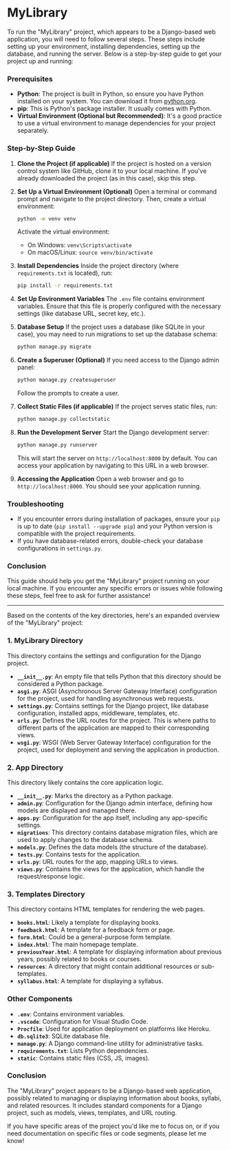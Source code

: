 # MyLibrary
To run the "MyLibrary" project, which appears to be a Django-based web application, you will need to follow several steps. These steps include setting up your environment, installing dependencies, setting up the database, and running the server. Below is a step-by-step guide to get your project up and running:

### Prerequisites
- **Python**: The project is built in Python, so ensure you have Python installed on your system. You can download it from [python.org](https://www.python.org/downloads/).
- **pip**: This is Python's package installer. It usually comes with Python.
- **Virtual Environment (Optional but Recommended)**: It's a good practice to use a virtual environment to manage dependencies for your project separately.

### Step-by-Step Guide

1. **Clone the Project (if applicable)**
   If the project is hosted on a version control system like GitHub, clone it to your local machine. If you've already downloaded the project (as in this case), skip this step.

2. **Set Up a Virtual Environment (Optional)**
   Open a terminal or command prompt and navigate to the project directory. Then, create a virtual environment:
   ```bash
   python -m venv venv
   ```
   Activate the virtual environment:
   - On Windows: `venv\Scripts\activate`
   - On macOS/Linux: `source venv/bin/activate`

3. **Install Dependencies**
   Inside the project directory (where `requirements.txt` is located), run:
   ```bash
   pip install -r requirements.txt
   ```

4. **Set Up Environment Variables**
   The `.env` file contains environment variables. Ensure that this file is properly configured with the necessary settings (like database URL, secret key, etc.).

5. **Database Setup**
   If the project uses a database (like SQLite in your case), you may need to run migrations to set up the database schema:
   ```bash
   python manage.py migrate
   ```

6. **Create a Superuser (Optional)**
   If you need access to the Django admin panel:
   ```bash
   python manage.py createsuperuser
   ```
   Follow the prompts to create a user.

7. **Collect Static Files (if applicable)**
   If the project serves static files, run:
   ```bash
   python manage.py collectstatic
   ```

8. **Run the Development Server**
   Start the Django development server:
   ```bash
   python manage.py runserver
   ```
   This will start the server on `http://localhost:8000` by default. You can access your application by navigating to this URL in a web browser.

9. **Accessing the Application**
   Open a web browser and go to `http://localhost:8000`. You should see your application running.

### Troubleshooting
- If you encounter errors during installation of packages, ensure your `pip` is up to date (`pip install --upgrade pip`) and your Python version is compatible with the project requirements.
- If you have database-related errors, double-check your database configurations in `settings.py`.

### Conclusion
This guide should help you get the "MyLibrary" project running on your local machine. If you encounter any specific errors or issues while following these steps, feel free to ask for further assistance!

-------------------------------------------------------------------------------------------------------------------------------------------------------------------------------------------------------------
Based on the contents of the key directories, here's an expanded overview of the "MyLibrary" project:

### 1. MyLibrary Directory
This directory contains the settings and configuration for the Django project.

- **`__init__.py`**: An empty file that tells Python that this directory should be considered a Python package.
- **`asgi.py`**: ASGI (Asynchronous Server Gateway Interface) configuration for the project, used for handling asynchronous web requests.
- **`settings.py`**: Contains settings for the Django project, like database configuration, installed apps, middleware, templates, etc.
- **`urls.py`**: Defines the URL routes for the project. This is where paths to different parts of the application are mapped to their corresponding views.
- **`wsgi.py`**: WSGI (Web Server Gateway Interface) configuration for the project, used for deployment and serving the application in production.

### 2. App Directory
This directory likely contains the core application logic.

- **`__init__.py`**: Marks the directory as a Python package.
- **`admin.py`**: Configuration for the Django admin interface, defining how models are displayed and managed there.
- **`apps.py`**: Configuration for the app itself, including any app-specific settings.
- **`migrations`**: This directory contains database migration files, which are used to apply changes to the database schema.
- **`models.py`**: Defines the data models (the structure of the database).
- **`tests.py`**: Contains tests for the application.
- **`urls.py`**: URL routes for the app, mapping URLs to views.
- **`views.py`**: Contains the views for the application, which handle the request/response logic.

### 3. Templates Directory
This directory contains HTML templates for rendering the web pages.

- **`books.html`**: Likely a template for displaying books.
- **`feedback.html`**: A template for a feedback form or page.
- **`form.html`**: Could be a general-purpose form template.
- **`index.html`**: The main homepage template.
- **`previousYear.html`**: A template for displaying information about previous years, possibly related to books or courses.
- **`resources`**: A directory that might contain additional resources or sub-templates.
- **`syllabus.html`**: A template for displaying a syllabus.

### Other Components
- **`.env`**: Contains environment variables.
- **`.vscode`**: Configuration for Visual Studio Code.
- **`Procfile`**: Used for application deployment on platforms like Heroku.
- **`db.sqlite3`**: SQLite database file.
- **`manage.py`**: A Django command-line utility for administrative tasks.
- **`requirements.txt`**: Lists Python dependencies.
- **`static`**: Contains static files (CSS, JS, images).

### Conclusion
The "MyLibrary" project appears to be a Django-based web application, possibly related to managing or displaying information about books, syllabi, and related resources. It includes standard components for a Django project, such as models, views, templates, and URL routing.

If you have specific areas of the project you'd like me to focus on, or if you need documentation on specific files or code segments, please let me know!
